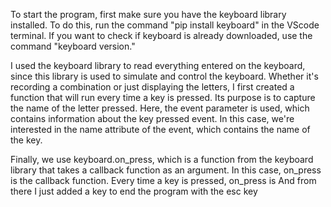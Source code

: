 To start the program, first make sure you have the keyboard library installed. To do this, run the command "pip install keyboard" in the VScode terminal.
If you want to check if keyboard is already downloaded, use the command "keyboard version."

I used the keyboard library to read everything entered on the keyboard, since this library is used to simulate and control the keyboard. Whether it's recording a combination or just displaying the letters, I first created a function that will run every time a key is pressed. Its purpose is to capture the name of the letter pressed. Here, the event parameter is used, which contains information about the key pressed event. In this case, we're interested in the name attribute of the event, which contains the name of the key.

Finally, we use keyboard.on_press, which is a function from the keyboard library that takes a callback function as an argument. In this case, on_press is the callback function.
Every time a key is pressed, on_press is 
And from there I just added a key to end the program with the esc key
